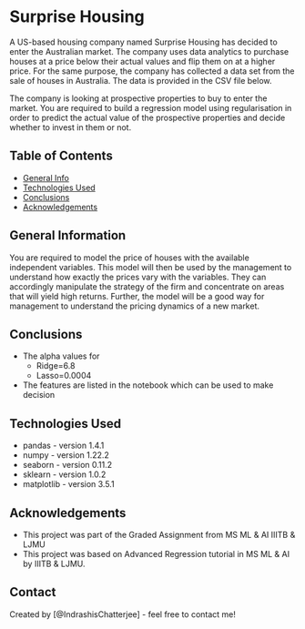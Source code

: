 # Surprise Housing

A US-based housing company named Surprise Housing has decided to enter the Australian market. The company uses data analytics to purchase houses at a price below their actual values and flip them on at a higher price. For the same purpose, the company has collected a data set from the sale of houses in Australia. The data is provided in the CSV file below.

 


The company is looking at prospective properties to buy to enter the market. You are required to build a regression model using regularisation in order to predict the actual value of the prospective properties and decide whether to invest in them or not.


## Table of Contents
* [General Info](#general-information)
* [Technologies Used](#technologies-used)
* [Conclusions](#conclusions)
* [Acknowledgements](#acknowledgements)

<!-- You can include any other section that is pertinent to your problem -->

## General Information
 

You are required to model the price of houses with the available independent variables. This model will then be used by the management to understand how exactly the prices vary with the variables. They can accordingly manipulate the strategy of the firm and concentrate on areas that will yield high returns. Further, the model will be a good way for management to understand the pricing dynamics of a new market.

## Conclusions
- The alpha values for
    - Ridge=6.8
    - Lasso=0.0004
- The features are listed in the notebook which can be used to make decision

## Technologies Used
- pandas - version 1.4.1
- numpy - version 1.22.2
- seaborn - version 0.11.2
- sklearn - version 1.0.2
- matplotlib - version 3.5.1

<!-- As the libraries versions keep on changing, it is recommended to mention the version of library used in this project -->

## Acknowledgements
- This project was part of the Graded Assignment from MS ML & AI IIITB & LJMU
- This project was based on Advanced Regression tutorial in MS ML & AI by IIITB & LJMU.

## Contact
Created by [@IndrashisChatterjee] - feel free to contact me!


